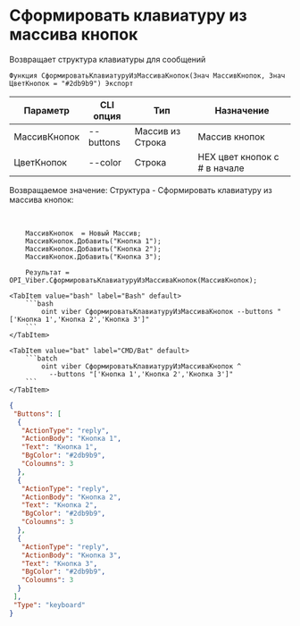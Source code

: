 ﻿---
sidebar_position: 7
---

# Сформировать клавиатуру из массива кнопок
 Возвращает структура клавиатуры для сообщений



`Функция СформироватьКлавиатуруИзМассиваКнопок(Знач МассивКнопок, Знач ЦветКнопок = "#2db9b9") Экспорт`

  | Параметр | CLI опция | Тип | Назначение |
  |-|-|-|-|
  | МассивКнопок | --buttons | Массив из Строка | Массив кнопок |
  | ЦветКнопок | --color | Строка | HEX цвет кнопок с # в начале |

  
  Возвращаемое значение:   Структура -  Сформировать клавиатуру из массива кнопок:


<br/>




```bsl title="Пример кода"
    МассивКнопок  = Новый Массив;
    МассивКнопок.Добавить("Кнопка 1");
    МассивКнопок.Добавить("Кнопка 2");
    МассивКнопок.Добавить("Кнопка 3");

    Результат = OPI_Viber.СформироватьКлавиатуруИзМассиваКнопок(МассивКнопок);
```
    

 <Tabs>
  
    <TabItem value="bash" label="Bash" default>
        ```bash
            oint viber СформироватьКлавиатуруИзМассиваКнопок --buttons "['Кнопка 1','Кнопка 2','Кнопка 3']"
        ```
    </TabItem>
  
    <TabItem value="bat" label="CMD/Bat" default>
        ```batch
            oint viber СформироватьКлавиатуруИзМассиваКнопок ^
              --buttons "['Кнопка 1','Кнопка 2','Кнопка 3']"
        ```
    </TabItem>
</Tabs>


```json title="Результат"
{
 "Buttons": [
  {
   "ActionType": "reply",
   "ActionBody": "Кнопка 1",
   "Text": "Кнопка 1",
   "BgColor": "#2db9b9",
   "Coloumns": 3
  },
  {
   "ActionType": "reply",
   "ActionBody": "Кнопка 2",
   "Text": "Кнопка 2",
   "BgColor": "#2db9b9",
   "Coloumns": 3
  },
  {
   "ActionType": "reply",
   "ActionBody": "Кнопка 3",
   "Text": "Кнопка 3",
   "BgColor": "#2db9b9",
   "Coloumns": 3
  }
 ],
 "Type": "keyboard"
}
```
